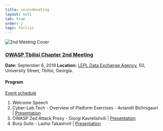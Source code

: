 ```yaml
---
title: secondmeeting
layout: null
tab: true
order: 2
tags: tbilisi
---
```


![2nd Meeting Cover](https://owasp.org/www-chapter-tbilisi/assets/images/2nd-meeting-cover.jpg "2nd Meeting Cover")

### <u>OWASP Tbilisi Chapter 2nd Meeting</u>

**Date:** September 6, 2019
**Location:** [LEPL Data Exchange Agency](https://dea.gov.ge/), 50, University Street, Tbilisi, Georgia.

#### Program

[Event schedule](https://www.meetup.com/OWASP-Tbilisi-Chapter/events/264422280/)

1. Welcome Speech
2. Cyber-Lab.Tech - Overview of Platform Exercises - Avtandil Bichnigauri | [Presentation](https://github.com/owasp-tbilisi/Presentations/blob/master/2019-09-06%20-%20OWASP%20Tbilisi%20Chapter%202nd%20Meeting/Cyber-Lab.Tech_Overview_of_Platform_Exercises.pdf)
3. OWASP Zed Attack Proxy - Giorgi Kavrelishvili | [Presentation](https://github.com/owasp-tbilisi/Presentations/blob/master/2019-09-06%20-%20OWASP%20Tbilisi%20Chapter%202nd%20Meeting/OWASP_Zed_Attack_Proxy.pdf)
4. Burp Suite - Lasha Takashvili | [Presentation](https://github.com/owasp-tbilisi/Presentations/blob/master/2019-09-06%20-%20OWASP%20Tbilisi%20Chapter%202nd%20Meeting/Burp_Suite.pdf)
